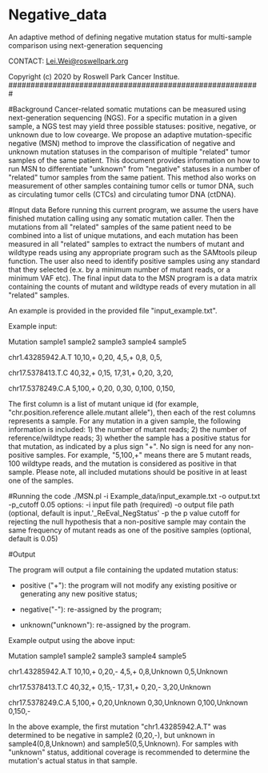 # Negative_data
An adaptive method of defining negative mutation status for multi-sample comparison using next-generation sequencing

CONTACT: Lei.Wei@roswellpark.org

Copyright (c) 2020 by Roswell Park Cancer Institue. #########################################################

#Background
Cancer-related somatic mutations can be measured using next-generation sequencing (NGS). For a specific mutation in a given sample, a NGS test may yield three possible statuses: positive, negative, or unknown due to low covearge. We propose an adaptive mutation-specific negative (MSN) method to improve the classification of negative and unknown mutation statuses in the comparison of multiple "related" tumor samples of the same patient. This document provides information on how to run MSN to differentiate "unknown" from "negative" statuses in a number of "related" tumor samples from the same patient. This method also works on measurement of other samples containing tumor cells or tumor DNA, such as circulating tumor cells (CTCs) and circulating tumor DNA (ctDNA).

#Input data
Before running this current program, we assume the users have finished mutation calling using any somatic mutation caller. Then the mutations from all "related" samples of the same patient need to be combined into a list of unique mutations, and each mutation has been measured in all "related" samples to extract the numbers of mutant and wildtype reads using any appropriate program such as the SAMtools pileup function. The user also need to identify positive samples using any standard that they selected (e.x. by a minimum number of mutant reads, or a minimum VAF etc). The final input data to the MSN program is a data matrix containing the counts of mutant and wildtype reads of every mutation in all "related" samples. 

An example is provided in the provided file "input_example.txt". 

Example input:

Mutation                sample1     sample2     sample3      sample4    sample5

chr1.43285942.A.T       10,10,+     0,20,       4,5,+           0,8,         0,5,

chr17.5378413.T.C       40,32,+     0,15,       17,31,+         0,20,       3,20,

chr17.5378249.C.A       5,100,+     0,20,       0,30,           0,100,      0,150,

The first column is a list of mutant unique id (for example, "chr.position.reference allele.mutant allele"), then each of the rest columns represents a sample. For any mutation in a given sample, the following information is included: 1) the number of mutant reads; 2) the number of reference/wildtype reads; 3) whether the sample has a positive status for that mutation, as indicated by a plus sign "+". No sign is need for any non-positive samples. For example, "5,100,+" means there are 5 mutant reads,  100 wildtype reads, and the mutation is considered as positive in that sample.  Please note, all included mutations should be positive in at least one of the samples.

#Running the code
    ./MSN.pl -i Example_data/input_example.txt -o output.txt -p_cutoff 0.05
options:
-i input file path (required)
-o output file path (optional, default is input.'_ReEval_NegStatus'
-p the p value cutoff for rejecting the null hypothesis that a non-positive sample may contain the same frequency of mutant reads as one of the positive samples (optional, default is 0.05)

#Output

The program will output a file containing the updated mutation status:
* positive ("+"): the program will not modify any existing positive or generating any new positive status;

* negative("-"): re-assigned by the program;

* unknown("unknown"): re-assigned by the program. 

Example output using the above input:

Mutation                sample1     sample2         sample3         sample4         sample5

chr1.43285942.A.T       10,10,+     0,20,-          4,5,+           0,8,Unknown     0,5,Unknown

chr17.5378413.T.C       40,32,+     0,15,-          17,31,+         0,20,-          3,20,Unknown

chr17.5378249.C.A       5,100,+     0,20,Unknown    0,30,Unknown    0,100,Unknown   0,150,-

In the above example, the first mutation "chr1.43285942.A.T" was determined to be negative in sample2 (0,20,-), but unknown in sample4(0,8,Unknown) and sample5(0,5,Unknown). For samples with "unknown" status, additional coverage is recommended to determine the mutation's actual status in that sample. 



